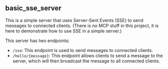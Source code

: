 ## basic_sse_server

This is a simple server that uses Server-Sent Events (SSE) to send messages to connected clients. 
(There is no MCP stuff in this project, it is here to demonstrate how to use SSE in a simple server.)

This server has two endpoints:

- `/sse`: This endpoint is used to send messages to connected clients.
- `/hello/{message}`: This endpoint allows clients to send a message to the server, which will then broadcast the message to all connected clients.